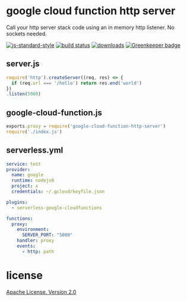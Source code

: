 # google cloud function http server

Call your http server stack code using an in memory http listener. No sockets needed.

[![js-standard-style](https://img.shields.io/badge/code_style-standard-brightgreen.svg)](https://github.com/feross/standard)
[![build status](https://api.travis-ci.org/JamesKyburz/google-cloud-function-http-server.svg)](https://travis-ci.org/JamesKyburz/google-cloud-function-http-server)
[![downloads](https://img.shields.io/npm/dm/google-cloud-function-http-server.svg)](https://npmjs.org/package/google-cloud-function-http-server)
[![Greenkeeper badge](https://badges.greenkeeper.io/JamesKyburz/google-cloud-function-http-server.svg)](https://greenkeeper.io/)

## server.js

```javascript
require('http').createServer((req, res) => {
  if (req.url === '/hello') return res.end('world')
})
.listen(5000)
```

## google-cloud-function.js

```javascript
exports.proxy = require('google-cloud-function-http-server')
require('./index.js')
```

## serverless.yml

```yaml
service: test
provider:
  name: google
  runtime: nodejs8
  project: x
  credentials: ~/.gcloud/keyfile.json

plugins:
  - serverless-google-cloudfunctions

functions:
  proxy:
    environment:
      SERVER_PORT: "5000"
    handler: proxy
    events:
      - http: path
```

# license

[Apache License, Version 2.0](LICENSE)
